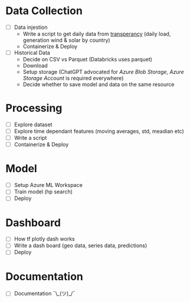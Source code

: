 # Data Collection

- [ ] Data injestion
    - Write a script to get daily data from [transperancy](https://transparency.entsoe.eu/) (daily load, generation wind & solar by country)
    - Containerize & Deploy
- [ ] Historical Data
    - Decide on CSV vs Parquet (Databricks uses parquet)
    - Download
    - Setup storage (ChatGPT advocated for *Azure Blob Storage*, *Azure Storage Account* is required everywhere)
    - Decide whether to save model and data on the same resource

# Processing

- [ ] Explore dataset
- [ ] Explore time dependant features (moving averages, std, meadian etc)
- [ ] Write a script
- [ ] Containerize & Deploy

# Model

- [ ] Setup Azure ML Workspace
- [ ] Train model (hp search)
- [ ] Deploy

# Dashboard

- [ ] How tf plotly dash works
- [ ] Write a dash board (geo data, series data, predictions)
- [ ] Deploy

# Documentation

- [ ] Documentation ¯\\\_(ツ)\_/¯
